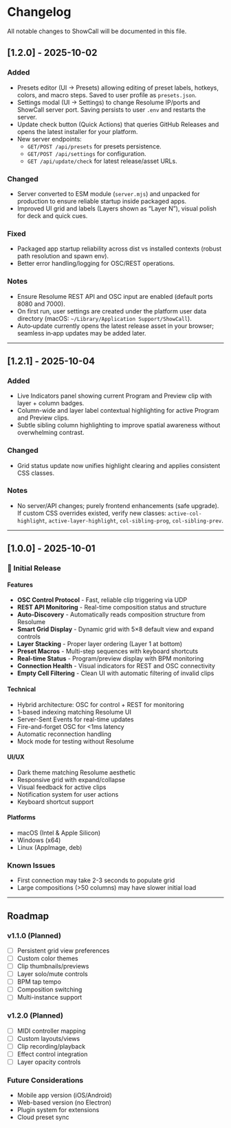 # Changelog

All notable changes to ShowCall will be documented in this file.

## [1.2.0] - 2025-10-02

### Added
- Presets editor (UI → Presets) allowing editing of preset labels, hotkeys, colors, and macro steps. Saved to user profile as `presets.json`.
- Settings modal (UI → Settings) to change Resolume IP/ports and ShowCall server port. Saving persists to user `.env` and restarts the server.
- Update check button (Quick Actions) that queries GitHub Releases and opens the latest installer for your platform.
- New server endpoints:
	- `GET/POST /api/presets` for presets persistence.
	- `GET/POST /api/settings` for configuration.
	- `GET /api/update/check` for latest release/asset URLs.

### Changed
- Server converted to ESM module (`server.mjs`) and unpacked for production to ensure reliable startup inside packaged apps.
- Improved UI grid and labels (Layers shown as “Layer N”), visual polish for deck and quick cues.

### Fixed
- Packaged app startup reliability across dist vs installed contexts (robust path resolution and spawn env).
- Better error handling/logging for OSC/REST operations.

### Notes
- Ensure Resolume REST API and OSC input are enabled (default ports 8080 and 7000).
- On first run, user settings are created under the platform user data directory (macOS: `~/Library/Application Support/ShowCall`).
- Auto‑update currently opens the latest release asset in your browser; seamless in‑app updates may be added later.

---

## [1.2.1] - 2025-10-04

### Added
- Live Indicators panel showing current Program and Preview clip with layer + column badges.
- Column-wide and layer label contextual highlighting for active Program and Preview clips.
- Subtle sibling column highlighting to improve spatial awareness without overwhelming contrast.

### Changed
- Grid status update now unifies highlight clearing and applies consistent CSS classes.

### Notes
- No server/API changes; purely frontend enhancements (safe upgrade). If custom CSS overrides existed, verify new classes: `active-col-highlight`, `active-layer-highlight`, `col-sibling-prog`, `col-sibling-prev`.

---

## [1.0.0] - 2025-10-01

### 🎉 Initial Release

#### Features
- **OSC Control Protocol** - Fast, reliable clip triggering via UDP
- **REST API Monitoring** - Real-time composition status and structure
- **Auto-Discovery** - Automatically reads composition structure from Resolume
- **Smart Grid Display** - Dynamic grid with 5×8 default view and expand controls
- **Layer Stacking** - Proper layer ordering (Layer 1 at bottom)
- **Preset Macros** - Multi-step sequences with keyboard shortcuts
- **Real-time Status** - Program/preview display with BPM monitoring
- **Connection Health** - Visual indicators for REST and OSC connectivity
- **Empty Cell Filtering** - Clean UI with automatic filtering of invalid clips

#### Technical
- Hybrid architecture: OSC for control + REST for monitoring
- 1-based indexing matching Resolume UI
- Server-Sent Events for real-time updates
- Fire-and-forget OSC for <1ms latency
- Automatic reconnection handling
- Mock mode for testing without Resolume

#### UI/UX
- Dark theme matching Resolume aesthetic
- Responsive grid with expand/collapse
- Visual feedback for active clips
- Notification system for user actions
- Keyboard shortcut support

#### Platforms
- macOS (Intel & Apple Silicon)
- Windows (x64)
- Linux (AppImage, deb)

### Known Issues
- First connection may take 2-3 seconds to populate grid
- Large compositions (>50 columns) may have slower initial load

---

## Roadmap

### v1.1.0 (Planned)
- [ ] Persistent grid view preferences
- [ ] Custom color themes
- [ ] Clip thumbnails/previews
- [ ] Layer solo/mute controls
- [ ] BPM tap tempo
- [ ] Composition switching
- [ ] Multi-instance support

### v1.2.0 (Planned)
- [ ] MIDI controller mapping
- [ ] Custom layouts/views
- [ ] Clip recording/playback
- [ ] Effect control integration
- [ ] Layer opacity controls

### Future Considerations
- Mobile app version (iOS/Android)
- Web-based version (no Electron)
- Plugin system for extensions
- Cloud preset sync
